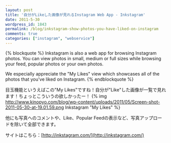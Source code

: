 ```yaml
---
layout: post
title: '自分がLikeした画像が見れるInstagram Web App - Inkstagram'
date: 2011-5-30
wordpress_id: 1843
permalink: /blog/inkstagram-show-photos-you-have-liked-on-instagram
comments: true
categories: ["instagram", "webservice"]
---
```

{% blockquote  %}
Inkstagram is also a web app for browsing Instagram photos. You can view photos in small, medium or full sizes while browsing your feed, popular photos or your own photos.

We especially appreciate the "My Likes" view which showcases all of the photos that you've liked on Instagram.
{% endblockquote %}

目玉機能というえばこの"My Likes"ですね！自分が"Like"した画像が一覧で見れます！ちょっとこういうの欲しかったー！
{% img http://www.kinopyo.com/blog/wp-content/uploads/2011/05/Screen-shot-2011-05-30-at-19.01.59.png Inkstagram &quot;My Likes&quot; %}

他にも写真へのコメントや、Like、Popular Feedの表示など、写真アップロードを除いて全部できます。

サイトはこちら：[http://inkstagram.com/](http://inkstagram.com/)
